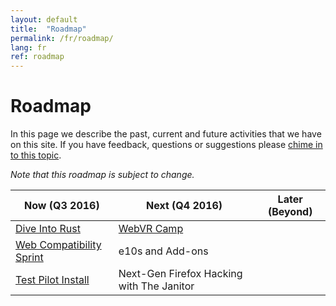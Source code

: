 ```yaml
---
layout: default
title:  "Roadmap"
permalink: /fr/roadmap/
lang: fr
ref: roadmap
---
```


# Roadmap

In this page we describe the past, current and future activities that we have on this site. If you have feedback, questions or suggestions please [chime in to this topic](https://discourse.mozilla-community.org/t/activate-mozilla-roadmap/10068).

*Note that this roadmap is subject to change.*

| Now (Q3 2016)  | Next (Q4 2016)   | Later (Beyond) |
| --- | --- | --- |
| [Dive Into Rust](https://activate.mozilla.community/fr/developer-engagement/rust-hack/) | [WebVR Camp](https://activate.mozilla.community/fr/developer-engagement/webvr-camp/) |     |
| [Web Compatibility Sprint](https://activate.mozilla.community/fr/developer-engagement/webcompat-sprint/) | e10s and Add-ons |     |
| [Test Pilot Install](https://activate.mozilla.community/fr/experiments/test-pilot/) | Next-Gen Firefox Hacking with The Janitor |     |

